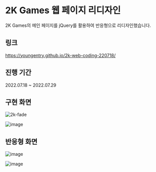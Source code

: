 # 2K Games 웹 페이지 리디자인

2K Games의 메인 페이지를 jQuery를 활용하여 반응형으로 리디자인했습니다.

## 링크 
https://youngentry.github.io/2k-web-coding-220718/

## 진행 기간 
2022.07.18 ~ 2022.07.29

## 구현 화면

![2k-fade](https://github.com/youngentry/2k-web-coding-220718/assets/90388461/2dca7c18-c407-4847-b4f7-36c5fb7bfbb3)

![image](https://github.com/youngentry/2k-web-coding-220718/assets/90388461/35e40727-ebd7-4c3d-bb68-640c14212cf3)


## 반응형 화면

![image](https://github.com/youngentry/2k-web-coding-220718/assets/90388461/43cb6909-07a9-4af3-be48-012e92e298cb)


![image](https://github.com/youngentry/2k-web-coding-220718/assets/90388461/ad66ddfd-83eb-4958-892e-7c12cd6d54be)
